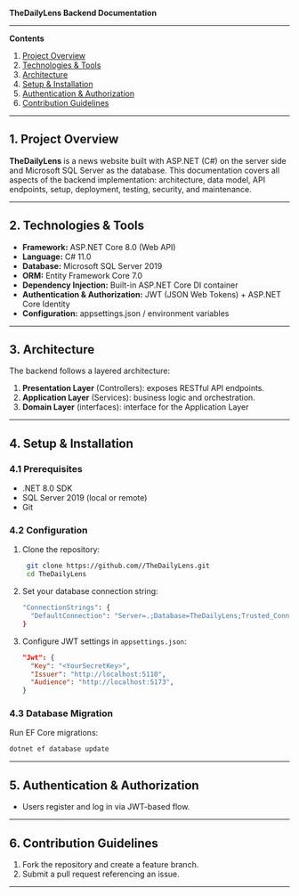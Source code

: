 **TheDailyLens Backend Documentation**

---

**Contents**

1. [Project Overview](#1-project-overview)
2. [Technologies & Tools](#2-technologies--tools)
3. [Architecture](#3-architecture)
4. [Setup & Installation](#4-setup--installation)
5. [Authentication & Authorization](#5-authentication--authorization)
6. [Contribution Guidelines](#6-contribution-guidelines)

---

## 1. Project Overview

**TheDailyLens** is a news website built with ASP.NET (C#) on the server side and Microsoft SQL Server as the database. This documentation covers all aspects of the backend implementation: architecture, data model, API endpoints, setup, deployment, testing, security, and maintenance.

---

## 2. Technologies & Tools

* **Framework:** ASP.NET Core 8.0 (Web API)
* **Language:** C# 11.0
* **Database:** Microsoft SQL Server 2019
* **ORM:** Entity Framework Core 7.0
* **Dependency Injection:** Built-in ASP.NET Core DI container
* **Authentication & Authorization:** JWT (JSON Web Tokens) + ASP.NET Core Identity
* **Configuration:** appsettings.json / environment variables

---

## 3. Architecture

The backend follows a layered architecture:

1. **Presentation Layer** (Controllers): exposes RESTful API endpoints.
2. **Application Layer** (Services): business logic and orchestration.
3. **Domain Layer** (interfaces): interface for the Application Layer

---

## 4. Setup & Installation

### 4.1 Prerequisites

* .NET 8.0 SDK
* SQL Server 2019 (local or remote)
* Git

### 4.2 Configuration

1. Clone the repository:

   ```bash
    git clone https://github.com//TheDailyLens.git
    cd TheDailyLens
   ```

2. Set your database connection string:
   ```bash
   "ConnectionStrings": {
     "DefaultConnection": "Server=.;Database=TheDailyLens;Trusted_Connection=True;"
   } 
   ````
 
3. Configure JWT settings in `appsettings.json`:

   ```json
   "Jwt": {
     "Key": "<YourSecretKey>",
     "Issuer": "http://localhost:5110",
     "Audience": "http://localhost:5173",
   }
   ```

### 4.3 Database Migration

Run EF Core migrations:
  
  ```bash
  dotnet ef database update
  ```

---

## 5. Authentication & Authorization

* Users register and log in via JWT-based flow.

---

## 6. Contribution Guidelines

1. Fork the repository and create a feature branch.
2. Submit a pull request referencing an issue.

---
